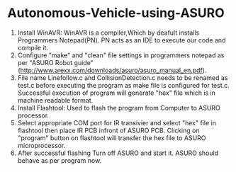 # Autonomous-Vehicle-using-ASURO

1) Install WinAVR: WinAVR is a compiler,Which by deafult installs Programmers Notepad(PN). PN acts as an IDE to execute our code and compile it. 
2) Configure "make" and "clean" file settings in programmers notepad as per "ASURO Robot guide" (http://www.arexx.com/downloads/asuro/asuro_manual_en.pdf).
3) File name Linefollow.c and CollisionDetection.c needs to be renamed as test.c before executing the program as make file is configured for test.c. Successful execution of program will generate "hex" file which is in machine readable format. 
4) Install Flashtool: Used to flash the program from Computer to ASURO processor. 
5) Select appropriate COM port for IR transivier and select "hex" file in flashtool then place IR PCB infront of ASURO PCB. Clicking on "program" button on flashtool will transfer the hex file to ASURO microprocessor.
6) After successful flashing Turn off ASURO and start it. ASURO should behave as per program now.
